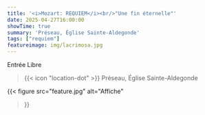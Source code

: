 ```yaml
---
title: '<i>Mozart: REQUIEM</i><br/>"Une fin éternelle"'
date: 2025-04-27T16:00:00
showTime: true
summary: 'Préseau, Église Sainte-Aldegonde'
tags: ["requiem"]
featureimage: img/lacrimosa.jpg
---
```


Entrée Libre

> {{< icon "location-dot" >}} Préseau, Église Sainte-Aldegonde

{{< figure
    src="feature.jpg"
    alt="Affiche"
>}}

